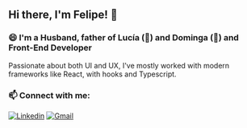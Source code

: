 <!-- ### Hi there 👋

**feliguez/feliguez** is a ✨ _special_ ✨ repository because its `README.md` (this file) appears on your GitHub profile.

Here are some ideas to get you started:

- 🔭 I’m currently working on ...
- 🌱 I’m currently learning ...
- 👯 I’m looking to collaborate on ...
- 🤔 I’m looking for help with ...
- 💬 Ask me about ...
- 📫 How to reach me: ...
- 😄 Pronouns: ...
- ⚡ Fun fact: ...
-->

## Hi there, I'm Felipe! 👋 

### 😄 I'm a Husband, father of Lucía (👶) and Dominga (🐶) and Front-End Developer

Passionate about both UI and UX, I've mostly worked with modern frameworks like React, with hooks and Typescript.

### 📫 Connect with me:

[![Linkedin](https://img.shields.io/badge/-LinkedIn-blue?style=flat&logo=Linkedin&logoColor=white)](https://cl.linkedin.com/in/feliperodriguezn/)
[![Gmail](https://img.shields.io/badge/-Gmail-c14438?style=flat&logo=Gmail&logoColor=white)](mailto:felipe.rodriguezn@gmail.com)
